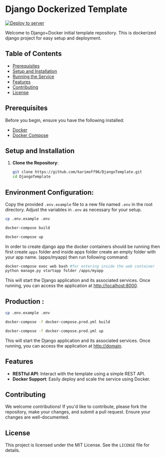 # Django Dockerized Template
[![Deploy to server](https://github.com/karimoff96/DjangoTemplate.git/actions/workflows/deploy.yml/badge.svg?branch=master)](https://github.com/karimoff96/DjangoTemplate.git/actions/workflows/deploy.yml)

Welcome to Django+Docker initial template repository. This is dockerized django project for easy setup and deployment.

## Table of Contents

- [Prerequisites](#prerequisites)
- [Setup and Installation](#setup-and-installation)
- [Running the Service](#running-the-service)
- [Features](#features)
- [Contributing](#contributing)
- [License](#license)

## Prerequisites

Before you begin, ensure you have the following installed:
- [Docker](https://www.docker.com/get-started)
- [Docker Compose](https://docs.docker.com/compose/install/)

## Setup and Installation

1. **Clone the Repository**:
   ```bash
   git clone https://github.com/karimoff96/DjangoTemplate.git
   cd DjangoTemplate

## Environment Configuration:

Copy the provided `.env.example` file to a new file named `.env` in the root directory. Adjust the variables in `.env` as necessary for your setup.

```bash
cp .env.example .env

docker-compose build

docker-compose up
```
In order to create django app the docker containers should be running then first create `apps` folder and inside apps folder create an empty folder with your app name. (apps/myapp) then run following command:
```bash
docker-compose exec web bash #for entering inside the web container
python manage.py startapp folder /apps/myapp
```

This will start the Django application and its associated services. Once running, you can access the application at [http://localhost:8000](http://localhost:8000).
## Production :
```bash
cp .env.example .env

docker-compose -f docker-compose.prod.yml build

docker-compose -f docker-compose.prod.yml up
```

This will start the Django application and its associated services. Once running, you can access the application at [http://domain](http://domain).

## Features

- **RESTful API**: Interact with the template using a simple REST API.
- **Docker Support**: Easily deploy and scale the service using Docker.

## Contributing

We welcome contributions! If you'd like to contribute, please fork the repository, make your changes, and submit a pull request. Ensure your changes are well-documented.

## License

This project is licensed under the MIT License. See the `LICENSE` file for details.



